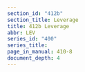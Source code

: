 ```yaml
---
section_id: "412b"
section_title: Leverage
title: 412b Leverage
abbr: LEV
series_id: "400"
series_title: 
page_in_manual: 410-8
document_depth: 4
---
```


